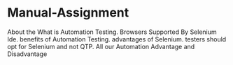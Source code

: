 # Manual-Assignment
About the What is Automation Testing.
Browsers Supported By Selenium Ide.
benefits of Automation Testing.
advantages of Selenium.
testers should opt for Selenium and not QTP.
All our Automation Advantage and Disadvantage
